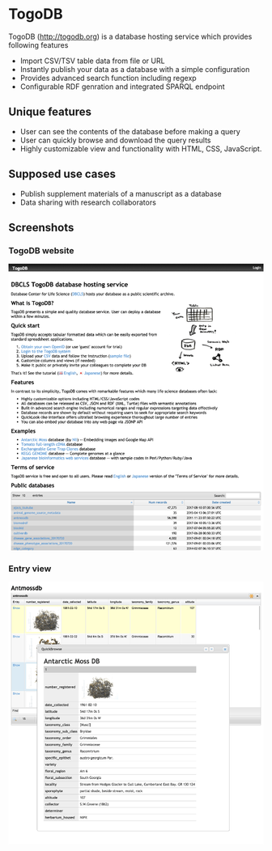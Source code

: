 # TogoDB
TogoDB (http://togodb.org) is a database hosting service which provides following features

* Import CSV/TSV table data from file or URL
* Instantly publish your data as a database with a simple configuration
* Provides advanced search function including regexp
* Configurable RDF genration and integrated SPARQL endpoint
  


## Unique features

* User can see the contents of the database before making a query
* User can quickly browse and download the query results
* Highly customizable view and functionality with HTML, CSS, JavaScript.

## Supposed use cases

* Publish supplement materials of a manuscript as a database
* Data sharing with research collaborators

## Screenshots

### TogoDB website

![Fig-1](https://raw.githubusercontent.com/dbcls/website/master/services/images/TogoDB_fig-1.png)

### Entry view

![Fig-2](https://raw.githubusercontent.com/dbcls/website/master/services/images/TogoDB_fig-2.png)
